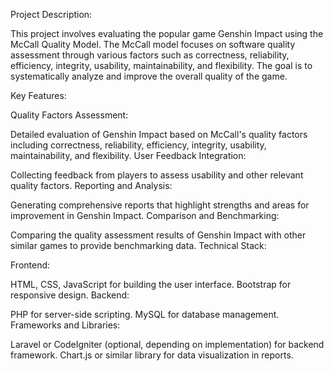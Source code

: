 Project Description:

This project involves evaluating the popular game Genshin Impact using the McCall Quality Model. The McCall model focuses on software quality assessment through various factors such as correctness, reliability, efficiency, integrity, usability, maintainability, and flexibility. The goal is to systematically analyze and improve the overall quality of the game.

Key Features:

Quality Factors Assessment:

Detailed evaluation of Genshin Impact based on McCall's quality factors including correctness, reliability, efficiency, integrity, usability, maintainability, and flexibility.
User Feedback Integration:

Collecting feedback from players to assess usability and other relevant quality factors.
Reporting and Analysis:

Generating comprehensive reports that highlight strengths and areas for improvement in Genshin Impact.
Comparison and Benchmarking:

Comparing the quality assessment results of Genshin Impact with other similar games to provide benchmarking data.
Technical Stack:

Frontend:

HTML, CSS, JavaScript for building the user interface.
Bootstrap for responsive design.
Backend:

PHP for server-side scripting.
MySQL for database management.
Frameworks and Libraries:

Laravel or CodeIgniter (optional, depending on implementation) for backend framework.
Chart.js or similar library for data visualization in reports.
